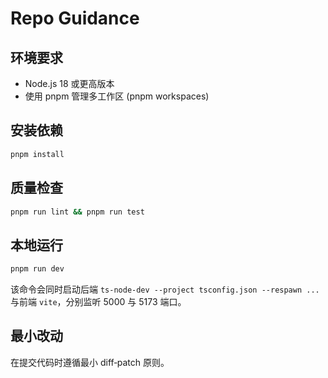# Repo Guidance

## 环境要求
- Node.js 18 或更高版本
- 使用 pnpm 管理多工作区 (pnpm workspaces)

## 安装依赖
```bash
pnpm install
```

## 质量检查
```bash
pnpm run lint && pnpm run test
```

## 本地运行
```bash
pnpm run dev
```
该命令会同时启动后端 `ts-node-dev --project tsconfig.json --respawn ...` 与前端 `vite`，分别监听 5000 与 5173 端口。

## 最小改动
在提交代码时遵循最小 diff‑patch 原则。

